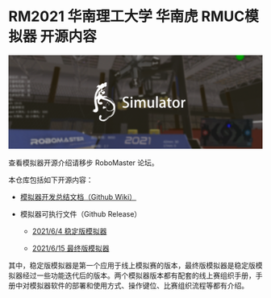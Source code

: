 # RM2021 华南理工大学 华南虎 RMUC模拟器 开源内容

![](images/Simulator.png)

查看模拟器开源介绍请移步 RoboMaster 论坛。

本仓库包括如下开源内容：

+ [模拟器开发总结文档（Github Wiki）](https://github.com/scutrobotlab/RM2021_simulation/wiki)

+ 模拟器可执行文件（Github Release）

  + [2021/6/4 稳定版模拟器](https://github.com/scutrobotlab/RM2021_simulation/releases/tag/v1.0)

  + [2021/6/15 最终版模拟器](https://github.com/scutrobotlab/RM2021_simulation/releases/tag/v1.1)

其中，稳定版模拟器是第一个应用于线上模拟赛的版本，最终版模拟器是稳定版模拟器经过一些功能迭代后的版本。两个模拟器版本都有配套的线上赛组织手册，手册中对模拟器软件的部署和使用方式、操作键位、比赛组织流程等都有介绍。